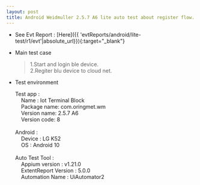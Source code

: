 ```yaml
---
layout: post
title: Android Weidmuller 2.5.7 A6 lite auto test about register flow.
---
```



* See Evt Report : [Here]({{ 'evtReports/android/lite-test/r1/evt'|absolute_url}}){:target="_blank"}

* Main test case 
  > 1.Start and login ble device.<br>
    2.Regiter blu device to cloud net.<br>

* Test environment
  > 
  Test app :<br> 
    &nbsp;&nbsp;&nbsp; Name : Iot Terminal Block <br>
    &nbsp;&nbsp;&nbsp; Package name: com.oringmet.wm  <br>
    &nbsp;&nbsp;&nbsp; Version name: 2.5.7 A6  <br>
    &nbsp;&nbsp;&nbsp; Version code: 8 <br><br>
  Android :<br>
    &nbsp;&nbsp;&nbsp; Device : LG K52 <br>
    &nbsp;&nbsp;&nbsp; OS : Android 10 <br><br>
  Auto Test Tool :<br>
    &nbsp;&nbsp;&nbsp; Appium version : v1.21.0 <br>
    &nbsp;&nbsp;&nbsp; ExtentReport Version : 5.0.0 <br>
    &nbsp;&nbsp;&nbsp; Automation Name  : UiAutomator2 <br><br>